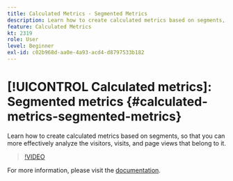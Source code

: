 ```yaml
---
title: Calculated Metrics - Segmented Metrics
description: Learn how to create calculated metrics based on segments, so that you can more effectively analyze the visitors, visits, and page views that belong to it.
feature: Calculated Metrics
kt: 2319
role: User
level: Beginner
exl-id: c02b968d-aa0e-4a93-acd4-d8797533b182
---
```

# [!UICONTROL Calculated metrics]: Segmented metrics {#calculated-metrics-segmented-metrics}

Learn how to create calculated metrics based on segments, so that you can more effectively analyze the visitors, visits, and page views that belong to it.

>[!VIDEO](https://video.tv.adobe.com/v/25409/?quality=12&learn=on)

For more information, please visit the [documentation](https://experienceleague.adobe.com/docs/analytics/components/calculated-metrics/calcmetric-workflow/metrics-with-segments.html).
